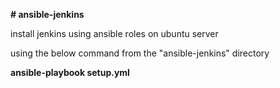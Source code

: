 **# ansible-jenkins**

install jenkins using ansible roles on ubuntu server

using the below command from the "ansible-jenkins" directory



**ansible-playbook setup.yml**
